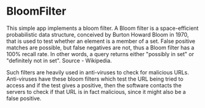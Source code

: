 # BloomFilter

This simple app implements a bloom filter. A Bloom filter is a space-efficient probabilistic data structure, 
conceived by Burton Howard Bloom in 1970, that is used to test whether an element is a member of a set. False 
positive matches are possible, but false negatives are not, thus a Bloom filter has a 100% recall rate. In other 
words, a query returns either "possibly in set" or "definitely not in set". Source - Wikipedia.

Such filters are heavily used in anti-viruses to check for malicious URLs. Anti-viruses have these bloom filters
which test the URL being tried to access and if the test gives a positive, then the software contacts the servers
to check if that URL is in fact malicious, since it might also be a false positive.
